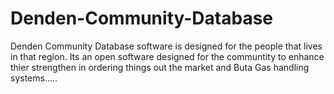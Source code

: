# Denden-Community-Database
Denden Community Database software is designed for the people that lives in that region. 
Its an open software designed for the communtity to enhance thier strengthen in ordering things out the market and Buta Gas handling systems.....
